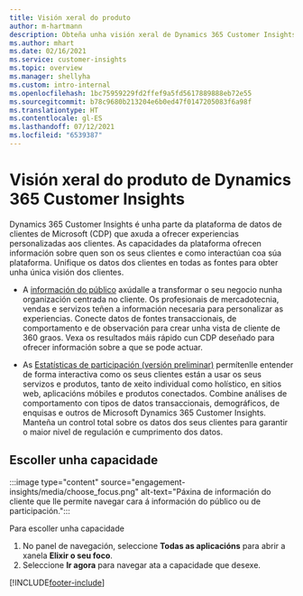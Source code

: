 ```yaml
---
title: Visión xeral do produto
author: m-hartmann
description: Obteña unha visión xeral de Dynamics 365 Customer Insights e as súas capacidades.
ms.author: mhart
ms.date: 02/16/2021
ms.service: customer-insights
ms.topic: overview
ms.manager: shellyha
ms.custom: intro-internal
ms.openlocfilehash: 1bc75959229fd2ffef9a5fd5617889888eb72e55
ms.sourcegitcommit: b78c9680b213204e6b0ed47f0147205083f6a98f
ms.translationtype: HT
ms.contentlocale: gl-ES
ms.lasthandoff: 07/12/2021
ms.locfileid: "6539387"
---
```

# <a name="product-overview-for-dynamics-365-customer-insights"></a>Visión xeral do produto de Dynamics 365 Customer Insights

Dynamics 365 Customer Insights é unha parte da plataforma de datos de clientes de Microsoft (CDP) que axuda a ofrecer experiencias personalizadas aos clientes. As capacidades da plataforma ofrecen información sobre quen son os seus clientes e como interactúan coa súa plataforma. Unifique os datos dos clientes en todas as fontes para obter unha única visión dos clientes.


- A [información do público](audience-insights/overview.md) axúdalle a transformar o seu negocio nunha organización centrada no cliente. Os profesionais de mercadotecnia, vendas e servizos teñen a información necesaria para personalizar as experiencias. Conecte datos de fontes transaccionais, de comportamento e de observación para crear unha vista de cliente de 360 graos. Vexa os resultados máis rápido cun CDP deseñado para ofrecer información sobre a que se pode actuar. 

- As [Estatísticas de participación (versión preliminar)](engagement-insights/index.yml) permítenlle entender de forma interactiva como os seus clientes están a usar os seus servizos e produtos, tanto de xeito individual como holístico, en sitios web, aplicacións móbiles e produtos conectados. Combine análises de comportamento con tipos de datos transaccionais, demográficos, de enquisas e outros de Microsoft Dynamics 365 Customer Insights. Manteña un control total sobre os datos dos seus clientes para garantir o maior nivel de regulación e cumprimento dos datos.
 
## <a name="choose-a-capability"></a>Escoller unha capacidade

:::image type="content" source="engagement-insights/media/choose_focus.png" alt-text="Páxina de información do cliente que lle permite navegar cara á información do público ou de participación.":::

Para escoller unha capacidade

1. No panel de navegación, seleccione **Todas as aplicacións** para abrir a xanela **Elixir o seu foco**.
1. Seleccione **Ir agora** para navegar ata a capacidade que desexe.


[!INCLUDE[footer-include](includes/footer-banner.md)]